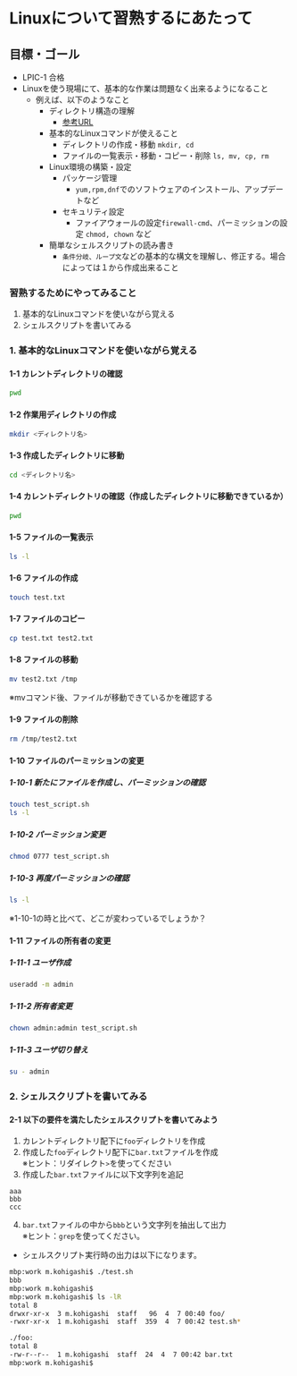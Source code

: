 # Linuxについて習熟するにあたって

## 目標・ゴール
- LPIC-1 合格
- Linuxを使う現場にて、基本的な作業は問題なく出来るようになること
  - 例えば、以下のようなこと
    - ディレクトリ構造の理解
      - [参考URL](https://qiita.com/nys9302/items/a8ddeedd3cd9d0deb332)
    - 基本的なLinuxコマンドが使えること
      - ディレクトリの作成・移動 `mkdir, cd`
      - ファイルの一覧表示・移動・コピー・削除 `ls, mv, cp, rm`
    - Linux環境の構築・設定
      - パッケージ管理
        - `yum,rpm,dnf`でのソフトウェアのインストール、アップデートなど
      - セキュリティ設定
        - ファイアウォールの設定`firewall-cmd`、パーミッションの設定 `chmod, chown` など
    - 簡単なシェルスクリプトの読み書き
      - `条件分岐、ループ文`などの基本的な構文を理解し、修正する。場合によっては１から作成出来ること

### 習熟するためにやってみること
1. 基本的なLinuxコマンドを使いながら覚える
2. シェルスクリプトを書いてみる

### 1. 基本的なLinuxコマンドを使いながら覚える
#### 1-1 カレントディレクトリの確認
```bash
pwd
```

#### 1-2 作業用ディレクトリの作成
```bash
mkdir <ディレクトリ名>
```

#### 1-3 作成したディレクトリに移動
```bash
cd <ディレクトリ名>
```

#### 1-4 カレントディレクトリの確認（作成したディレクトリに移動できているか）
```bash
pwd
```

#### 1-5 ファイルの一覧表示
```bash
ls -l
```

#### 1-6 ファイルの作成
```bash
touch test.txt
```

#### 1-7 ファイルのコピー
```bash
cp test.txt test2.txt
```

#### 1-8 ファイルの移動
```bash
mv test2.txt /tmp
```
※mvコマンド後、ファイルが移動できているかを確認する

#### 1-9 ファイルの削除
```bash
rm /tmp/test2.txt
```

#### 1-10 ファイルのパーミッションの変更
##### 1-10-1 新たにファイルを作成し、パーミッションの確認
```bash
touch test_script.sh
ls -l
```
##### 1-10-2 パーミッション変更
```bash
chmod 0777 test_script.sh
```
##### 1-10-3 再度パーミッションの確認
```bash
ls -l
```
※1-10-1の時と比べて、どこが変わっているでしょうか？

#### 1-11 ファイルの所有者の変更
##### 1-11-1 ユーザ作成
```bash
useradd -m admin
```
##### 1-11-2 所有者変更
```bash
chown admin:admin test_script.sh
```
##### 1-11-3 ユーザ切り替え
```bash
su - admin
```

### 2. シェルスクリプトを書いてみる

#### 2-1 以下の要件を満たしたシェルスクリプトを書いてみよう
1. カレントディレクトリ配下に`foo`ディレクトリを作成
2. 作成した`foo`ディレクトリ配下に`bar.txt`ファイルを作成
<br>※ヒント：リダイレクト`>`を使ってください
3. 作成した`bar.txt`ファイルに以下文字列を追記
```
aaa
bbb
ccc
```
4. `bar.txt`ファイルの中から`bbb`という文字列を抽出して出力
<br>※ヒント：`grep`を使ってください。

- シェルスクリプト実行時の出力は以下になります。
```bash
mbp:work m.kohigashi$ ./test.sh 
bbb
mbp:work m.kohigashi$
mbp:work m.kohigashi$ ls -lR
total 8
drwxr-xr-x  3 m.kohigashi  staff   96  4  7 00:40 foo/
-rwxr-xr-x  1 m.kohigashi  staff  359  4  7 00:42 test.sh*

./foo:
total 8
-rw-r--r--  1 m.kohigashi  staff  24  4  7 00:42 bar.txt
mbp:work m.kohigashi$ 
```
